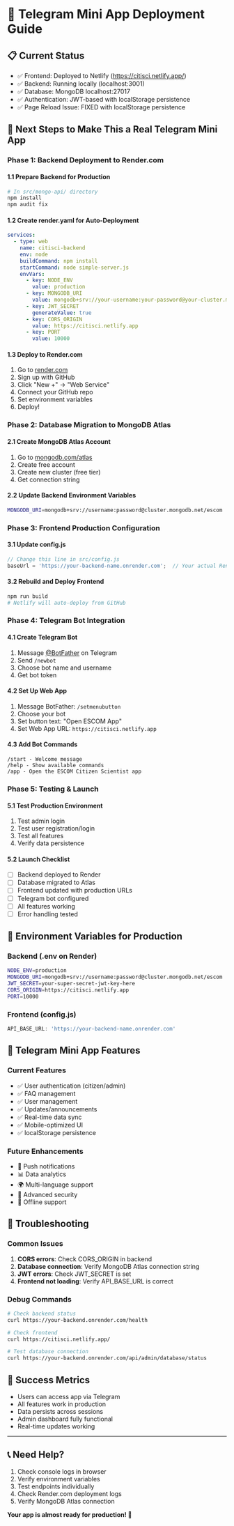 # 🚀 Telegram Mini App Deployment Guide

## 📋 **Current Status**
- ✅ Frontend: Deployed to Netlify (https://citisci.netlify.app/)
- ✅ Backend: Running locally (localhost:3001)
- ✅ Database: MongoDB localhost:27017
- ✅ Authentication: JWT-based with localStorage persistence
- ✅ Page Reload Issue: FIXED with localStorage persistence

## 🎯 **Next Steps to Make This a Real Telegram Mini App**

### **Phase 1: Backend Deployment to Render.com**

#### **1.1 Prepare Backend for Production**
```bash
# In src/mongo-api/ directory
npm install
npm audit fix
```

#### **1.2 Create render.yaml for Auto-Deployment**
```yaml
services:
  - type: web
    name: citisci-backend
    env: node
    buildCommand: npm install
    startCommand: node simple-server.js
    envVars:
      - key: NODE_ENV
        value: production
      - key: MONGODB_URI
        value: mongodb+srv://your-username:your-password@your-cluster.mongodb.net/escom
      - key: JWT_SECRET
        generateValue: true
      - key: CORS_ORIGIN
        value: https://citisci.netlify.app
      - key: PORT
        value: 10000
```

#### **1.3 Deploy to Render.com**
1. Go to [render.com](https://render.com)
2. Sign up with GitHub
3. Click "New +" → "Web Service"
4. Connect your GitHub repo
5. Set environment variables
6. Deploy!

### **Phase 2: Database Migration to MongoDB Atlas**

#### **2.1 Create MongoDB Atlas Account**
1. Go to [mongodb.com/atlas](https://mongodb.com/atlas)
2. Create free account
3. Create new cluster (free tier)
4. Get connection string

#### **2.2 Update Backend Environment Variables**
```bash
MONGODB_URI=mongodb+srv://username:password@cluster.mongodb.net/escom
```

### **Phase 3: Frontend Production Configuration**

#### **3.1 Update config.js**
```javascript
// Change this line in src/config.js
baseUrl = 'https://your-backend-name.onrender.com';  // Your actual Render URL
```

#### **3.2 Rebuild and Deploy Frontend**
```bash
npm run build
# Netlify will auto-deploy from GitHub
```

### **Phase 4: Telegram Bot Integration**

#### **4.1 Create Telegram Bot**
1. Message [@BotFather](https://t.me/botfather) on Telegram
2. Send `/newbot`
3. Choose bot name and username
4. Get bot token

#### **4.2 Set Up Web App**
1. Message BotFather: `/setmenubutton`
2. Choose your bot
3. Set button text: "Open ESCOM App"
4. Set Web App URL: `https://citisci.netlify.app`

#### **4.3 Add Bot Commands**
```
/start - Welcome message
/help - Show available commands
/app - Open the ESCOM Citizen Scientist app
```

### **Phase 5: Testing & Launch**

#### **5.1 Test Production Environment**
1. Test admin login
2. Test user registration/login
3. Test all features
4. Verify data persistence

#### **5.2 Launch Checklist**
- [ ] Backend deployed to Render
- [ ] Database migrated to Atlas
- [ ] Frontend updated with production URLs
- [ ] Telegram bot configured
- [ ] All features working
- [ ] Error handling tested

## 🔧 **Environment Variables for Production**

### **Backend (.env on Render)**
```bash
NODE_ENV=production
MONGODB_URI=mongodb+srv://username:password@cluster.mongodb.net/escom
JWT_SECRET=your-super-secret-jwt-key-here
CORS_ORIGIN=https://citisci.netlify.app
PORT=10000
```

### **Frontend (config.js)**
```javascript
API_BASE_URL: 'https://your-backend-name.onrender.com'
```

## 📱 **Telegram Mini App Features**

### **Current Features**
- ✅ User authentication (citizen/admin)
- ✅ FAQ management
- ✅ User management
- ✅ Updates/announcements
- ✅ Real-time data sync
- ✅ Mobile-optimized UI
- ✅ localStorage persistence

### **Future Enhancements**
- 🔄 Push notifications
- 📊 Data analytics
- 🌍 Multi-language support
- 🔐 Advanced security
- 📱 Offline support

## 🚨 **Troubleshooting**

### **Common Issues**
1. **CORS errors**: Check CORS_ORIGIN in backend
2. **Database connection**: Verify MongoDB Atlas connection string
3. **JWT errors**: Check JWT_SECRET is set
4. **Frontend not loading**: Verify API_BASE_URL is correct

### **Debug Commands**
```bash
# Check backend status
curl https://your-backend.onrender.com/health

# Check frontend
curl https://citisci.netlify.app/

# Test database connection
curl https://your-backend.onrender.com/api/admin/database/status
```

## 🎉 **Success Metrics**
- Users can access app via Telegram
- All features work in production
- Data persists across sessions
- Admin dashboard fully functional
- Real-time updates working

---

## 📞 **Need Help?**
1. Check console logs in browser
2. Verify environment variables
3. Test endpoints individually
4. Check Render.com deployment logs
5. Verify MongoDB Atlas connection

**Your app is almost ready for production! 🚀** 